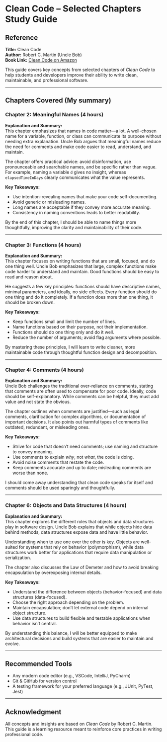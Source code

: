 # Clean Code – Selected Chapters Study Guide

## Reference

**Title:** Clean Code  
**Author:** Robert C. Martin (Uncle Bob)  
**Book Link:** [Clean Code on Amazon](https://www.amazon.com/dp/0132350882)

This guide covers key concepts from selected chapters of *Clean Code* to help students and developers improve their ability to write clean, maintainable, and professional software.

---

## Chapters Covered (My summary)

### **Chapter 2: Meaningful Names** (4 hours)

**Explanation and Summary:**  
This chapter emphasizes that names in code matter—a lot. A well-chosen name for a variable, function, or class can communicate its purpose without needing extra explanation. Uncle Bob argues that meaningful names reduce the need for comments and make code easier to read, understand, and maintain.

The chapter offers practical advice: avoid disinformation, use pronounceable and searchable names, and be specific rather than vague. For example, naming a variable `d` gives no insight, whereas `elapsedTimeInDays` clearly communicates what the value represents.

**Key Takeaways:**
- Use intention-revealing names that make your code self-documenting.
- Avoid generic or misleading names.
- Long names are acceptable if they convey more accurate meaning.
- Consistency in naming conventions leads to better readability.

By the end of this chapter, I should be able to name things more thoughtfully, improving the clarity and maintainability of their code.

---

### **Chapter 3: Functions** (4 hours)

**Explanation and Summary:**  
This chapter focuses on writing functions that are small, focused, and do one thing well. Uncle Bob emphasizes that large, complex functions make code harder to understand and maintain. Good functions should be easy to read and reason about.

He suggests a few key principles: functions should have descriptive names, minimal parameters, and ideally, no side effects. Every function should do one thing and do it completely. If a function does more than one thing, it should be broken down.

**Key Takeaways:**
- Keep functions small and limit the number of lines.
- Name functions based on their purpose, not their implementation.
- Functions should do one thing only and do it well.
- Reduce the number of arguments; avoid flag arguments where possible.

By mastering these principles, I will learn to write cleaner, more maintainable code through thoughtful function design and decomposition.

---

### **Chapter 4: Comments** (4 hours)

**Explanation and Summary:**  
Uncle Bob challenges the traditional over-reliance on comments, stating that comments are often used to compensate for poor code. Ideally, code should be self-explanatory. While comments can be helpful, they must add value and not state the obvious.

The chapter outlines when comments are justified—such as legal comments, clarification for complex algorithms, or documentation of important decisions. It also points out harmful types of comments like outdated, redundant, or misleading ones.

**Key Takeaways:**
- Strive for code that doesn’t need comments; use naming and structure to convey meaning.
- Use comments to explain *why*, not *what*, the code is doing.
- Avoid noise comments that restate the code.
- Keep comments accurate and up to date; misleading comments are worse than none.

I should come away understanding that clean code speaks for itself and comments should be used sparingly and thoughtfully.

---

### **Chapter 6: Objects and Data Structures** (4 hours)

**Explanation and Summary:**  
This chapter explores the different roles that objects and data structures play in software design. Uncle Bob explains that while objects hide data behind methods, data structures expose data and have little behavior.

Understanding when to use one over the other is key. Objects are well-suited for systems that rely on behavior (polymorphism), while data structures work better for applications that require data manipulation or serialization.

The chapter also discusses the Law of Demeter and how to avoid breaking encapsulation by overexposing internal details.

**Key Takeaways:**
- Understand the difference between objects (behavior-focused) and data structures (data-focused).
- Choose the right approach depending on the problem.
- Maintain encapsulation; don’t let external code depend on internal object structure.
- Use data structures to build flexible and testable applications when behavior isn’t central.

By understanding this balance, I will be better equipped to make architectural decisions and build systems that are easier to maintain and evolve.

---

## Recommended Tools

- Any modern code editor (e.g., VSCode, IntelliJ, PyCharm)
- Git & GitHub for version control
- A testing framework for your preferred language (e.g., JUnit, PyTest, Jest)

---

## Acknowledgment

All concepts and insights are based on *Clean Code* by Robert C. Martin. This guide is a learning resource meant to reinforce core practices in writing professional code.

